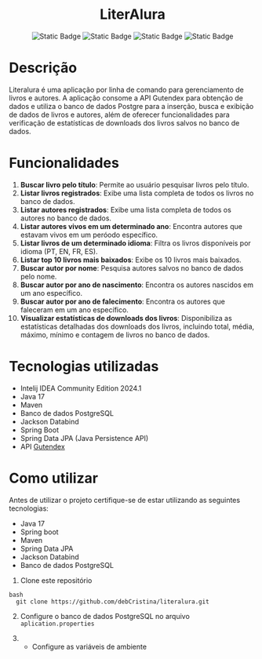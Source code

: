 <h1 align="center">LiterAlura</h1>
<p align="center">
<img alt="Static Badge" src="https://img.shields.io/badge/Maven-3.6.3-blue">
<img alt="Static Badge" src="https://img.shields.io/badge/Spring%20Boot-2.4.5-green">
<img alt="Static Badge" src="https://img.shields.io/badge/PostgreSQL-13-blue">
<img alt="Static Badge" src="https://img.shields.io/badge/Status-Conclu%C3%ADdo-green">
</p>

# Descrição
Literalura é uma aplicação por linha de comando para gerenciamento de livros e autores. A aplicação consome a API Gutendex para obtenção de dados e utiliza o banco de dados Postgre para a inserção, busca e exibição de dados de livros e autores, além de oferecer funcionalidades para verificação de estatísticas de downloads dos livros salvos no banco de dados.

# Funcionalidades
1. **Buscar livro pelo título**: Permite ao usuário pesquisar livros pelo título.
2. **Listar livros registrados**: Exibe uma lista completa de todos os livros no banco de dados.
3. **Listar autores registrados**: Exibe uma lista completa de todos os autores no banco de dados.
4. **Listar autores vivos em um determinado ano**: Encontra autores que estavam vivos em um peróodo específico.
5. **Listar livros de um determinado idioma**: Filtra os livros disponíveis por idioma (PT, EN, FR, ES).
6. **Listar top 10 livros mais baixados**: Exibe os 10 livros mais baixados.
7. **Buscar autor por nome**: Pesquisa autores salvos no banco de dados pelo nome.
8. **Buscar autor por ano de nascimento**: Encontra os autores nascidos em um ano específico.
9. **Buscar autor por ano de falecimento**: Encontra os autores que faleceram em um ano específico.
10. **Visualizar estatísticas de downloads dos livros**: Disponibiliza as estatísticas detalhadas dos downloads dos livros, incluindo total, média, máximo, mínimo e contagem de livros no banco de dados.

# Tecnologias utilizadas
- Intelij IDEA Community Edition 2024.1
- Java 17
- Maven
- Banco de dados PostgreSQL
- Jackson Databind
- Spring Boot
- Spring Data JPA (Java Persistence API)
- API [Gutendex](https://gutendex.com/)

# Como utilizar
Antes de utilizar o projeto certifique-se de estar utilizando as seguintes tecnologias:
- Java 17
- Spring boot
- Maven
- Spring Data JPA
- Jackson Databind
- Banco de dados PostgreSQL

1. Clone este repositório
   
 ```
bash
   git clone https://github.com/debCristina/literalura.git
```
2. Configure o banco de dados PostgreSQL no arquivo `aplication.properties`
   
4. 
   - Configure as variáveis de ambiente 

